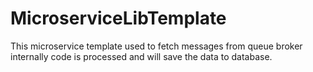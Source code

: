 # MicroserviceLibTemplate

This microservice template used to fetch messages from queue broker internally code is processed and will save the data to database.
